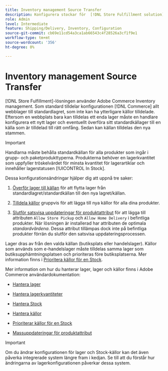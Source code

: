 ```yaml
---
title: Inventory management Source Transfer
description: Konfigurera stockar för  [!DNL Store Fulfillment solution] med Adobe Commerce Inventory management. Skapa ett nytt lager och överför lager från standardlagret så att du kan tilldela det till källor som har konfigurerats för att aktivera Store Pickup-funktioner som krävs av Store Fulfillment-lösningen.
role: Admin
level: Intermediate
feature: Shipping/Delivery, Inventory, Configuration
source-git-commit: cb69e11cd54a3ca1ab66543c4f28526a3cf1f9e1
workflow-type: tm+mt
source-wordcount: '356'
ht-degree: 0%

---
```



# Inventory management Source Transfer

[!DNL Store Fulfillment]-lösningen använder Adobe Commerce Inventory management. Som standard tilldelar konfigurationen [!DNL Commerce] allt webblager till standardlagret, som inte kan ha ytterligare källor tilldelade. Eftersom en webbplats bara kan tilldelas ett enda lager måste en handlare konfigurera ett nytt lager och eventuellt överföra sitt standardkällager till en källa som är tilldelad till rätt omfång. Sedan kan källan tilldelas den nya stammen.

>[!IMPORTANT]
>
>Handlarna måste behålla standardkällan för alla produkter som ingår i grupp- och paketprodukttyperna. Produkterna behöver en lagerkvantitet som uppfyller tröskelvärdet för minsta kvantitet för lagerartiklar och innehåller lagerstatusen [!UICONTROL In Stock].

Dessa konfigurationsändringar hjälper dig att uppnå tre saker:

1. [Överför lager till källan](https://experienceleague.adobe.com/en/docs/commerce-admin/inventory/quantities/inventory-transfer) för att flytta lager från standardlagret/standardkällan till den nya lagret/källan.

1. [Tilldela källor](https://experienceleague.adobe.com/en/docs/commerce-admin/inventory/quantities/bulk-assignment) gruppvis för att lägga till nya källor för alla dina produkter.

1. [Slutför satsvisa uppdateringar för produktattribut](https://experienceleague.adobe.com/en/docs/commerce-admin/catalog/product-attributes/create/bulk-product-attribute-update) för att lägga till attributen `Allow Store Pickup` och `Allow Home Delivery` i befintliga produkter. När lösningen är installerad har attributen de optimala *standardvärdena*. Dessa attribut tillämpas dock inte på befintliga produkter förrän du slutför den satsvisa uppdateringsprocessen.

Lager dras av från den valda källan (butiksplats eller handelslager). Källor som används som e-handelslager måste tilldelas samma lager som butiksupphämtningsplatsen och prioriteras före butiksplatserna. Mer information finns i [Prioritera källor för en Stock](https://experienceleague.adobe.com/en/docs/commerce-admin/inventory/stocks/stocks-prioritize-sources).

Mer information om hur du hanterar lager, lager och källor finns i Adobe Commerce användardokumentation:

- [Hantera lager](https://experienceleague.adobe.com/en/docs/commerce-admin/inventory/introduction)

- [Hantera lagerkvantiteter](https://experienceleague.adobe.com/en/docs/commerce-admin/inventory/quantities/quantities-manage)

- [Hantera Stock](https://experienceleague.adobe.com/en/docs/commerce-admin/inventory/stocks/stocks-manage)

- [Hantera källor](https://experienceleague.adobe.com/en/docs/commerce-admin/inventory/sources/sources-manage)

- [Prioriterar källor för en Stock](https://experienceleague.adobe.com/en/docs/commerce-admin/inventory/stocks/stocks-prioritize-sources)

- [Massuppdateringar för produktattribut](https://experienceleague.adobe.com/en/docs/commerce-admin/catalog/product-attributes/create/bulk-product-attribute-update)


>[!IMPORTANT]
>
>Om du ändrar konfigurationen för lager och Stock-källor kan det även påverka integrerade system längre fram i kedjan. Se till att du förstår hur ändringarna av lagerkonfigurationen påverkar dessa system.
